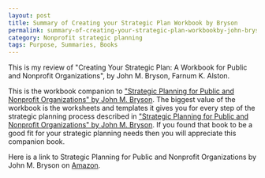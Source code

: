 ```yaml
---
layout: post
title: Summary of Creating your Strategic Plan Workbook by Bryson
permalink: summary-of-creating-your-strategic-plan-workbookby-john-bryson-and-farnum-alston
category: Nonprofit strategic planning
tags: Purpose, Summaries, Books
---
```

This is my review of "Creating Your Strategic Plan: A Workbook for Public and Nonprofit Organizations", by John M. Bryson, Farnum K. Alston.

This is the workbook companion to ["Strategic Planning for Public and Nonprofit Organizations" by John M. Bryson](summary-of-strategic-planning-for-public-and-nonprofit-organizations-by-john-bryson).  The biggest value of the workbook is the worksheets and templates it gives you for every step of the strategic planning process described in ["Strategic Planning for Public and Nonprofit Organizations" by John M. Bryson](summary-of-strategic-planning-for-public-and-nonprofit-organizations-by-john-bryson). If you found that book to be a good fit for your strategic planning needs then you will appreciate this companion book.

Here is a link to Strategic Planning for Public and Nonprofit Organizations by John M. Bryson on [Amazon](https://smile.amazon.com/Creating-Your-Strategic-Plan-Organizations/dp/047040535X).

